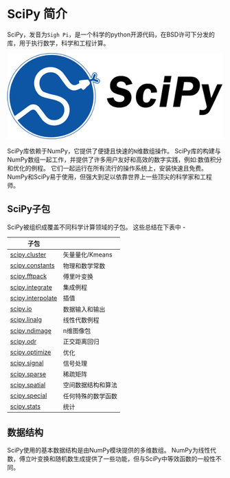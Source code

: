 # SciPy 简介

SciPy，发音为`Sigh Pi`，是一个科学的python开源代码，在BSD许可下分发的库，用于执行数学，科学和工程计算。

![logo](./images/logo.png)

SciPy库依赖于NumPy，它提供了便捷且快速的`N`维数组操作。 SciPy库的构建与NumPy数组一起工作，并提供了许多用户友好和高效的数字实践，例如:数值积分和优化的例程。 它们一起运行在所有流行的操作系统上，安装快速且免费。 NumPy和SciPy易于使用，但强大到足以依靠世界上一些顶尖的科学家和工程师。

## SciPy子包

SciPy被组织成覆盖不同科学计算领域的子包。 这些总结在下表中 -

| 子包                                                         |                    |
| ------------------------------------------------------------ | ------------------ |
| [scipy.cluster](https://docs.scipy.org/doc/scipy/reference/cluster.html#module-scipy.cluster) | 矢量量化/Kmeans    |
| [scipy.constants](https://docs.scipy.org/doc/scipy/reference/constants.html#module-scipy.constants) | 物理和数学常数     |
| [scipy.fftpack](https://docs.scipy.org/doc/scipy/reference/fftpack.html#module-scipy.fftpack) | 傅里叶变换         |
| [scipy.integrate](https://docs.scipy.org/doc/scipy/reference/integrate.html#module-scipy.integrate) | 集成例程           |
| [scipy.interpolate](https://docs.scipy.org/doc/scipy/reference/interpolate.html#module-scipy.interpolate) | 插值               |
| [scipy.io](https://docs.scipy.org/doc/scipy/reference/io.html#module-scipy.io) | 数据输入和输出     |
| [scipy.linalg](https://docs.scipy.org/doc/scipy/reference/linalg.html#module-scipy.linalg) | 线性代数例程       |
| [scipy.ndimage](https://docs.scipy.org/doc/scipy/reference/ndimage.html#module-scipy.ndimage) | n维图像包          |
| [scipy.odr](https://docs.scipy.org/doc/scipy/reference/odr.html#module-scipy.odr) | 正交距离回归       |
| [scipy.optimize](https://docs.scipy.org/doc/scipy/reference/optimize.html#module-scipy.optimize) | 优化               |
| [scipy.signal](https://docs.scipy.org/doc/scipy/reference/signal.html#module-scipy.signal) | 信号处理           |
| [scipy.sparse](https://docs.scipy.org/doc/scipy/reference/sparse.html#module-scipy.sparse) | 稀疏矩阵           |
| [scipy.spatial](https://docs.scipy.org/doc/scipy/reference/spatial.html#module-scipy.spatial) | 空间数据结构和算法 |
| [scipy.special](https://docs.scipy.org/doc/scipy/reference/special.html#module-scipy.special) | 任何特殊的数学函数 |
| [scipy.stats](https://docs.scipy.org/doc/scipy/reference/stats.html#module-scipy.stats) | 统计               |

## 数据结构

SciPy使用的基本数据结构是由NumPy模块提供的多维数组。 NumPy为线性代数，傅立叶变换和随机数生成提供了一些功能，但与SciPy中等效函数的一般性不同。
<code class=gatsby-kernelname data-language=python></code>
